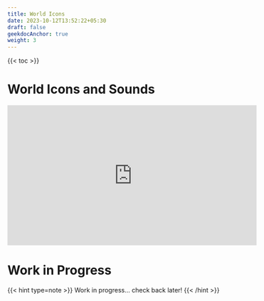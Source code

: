 ```yaml
---
title: World Icons
date: 2023-10-12T13:52:22+05:30
draft: false
geekdocAnchor: true
weight: 3
---
```


{{< toc >}}

# World Icons and Sounds

<iframe width="560" height="315" src="https://www.youtube.com/embed/8kTlwWUrQXo?si=Qt_hQFy7LWrRDwSJ" title="YouTube video player" frameborder="0" allow="accelerometer; autoplay; clipboard-write; encrypted-media; gyroscope; picture-in-picture; web-share" allowfullscreen></iframe>

# Work in Progress

{{< hint type=note >}}
Work in progress... check back later!
{{< /hint >}}
